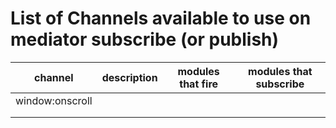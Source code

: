 # List of Channels available to use on mediator subscribe (or publish)

| channel | description | modules that fire | modules that subscribe |
|---------|-------------|-------------------|------------------------|
| window:onscroll |             |                   |                        |
|         |             |                   |                        |
|         |             |                   |                        |
